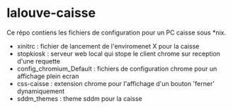# lalouve-caisse

Ce répo contiens les fichiers de configuration pour un PC caisse sous *nix.
 * xinitrc : fichier de lancement de l'enviromenet X pour la caisse
 * stopkiosk : serveur web local qui stope le client chrome sur reception d'une requette
 * config_chromium_Default : fichiers de configuration chrome pour un affichage plein ecran
 * css-caisse : extension chrome pour l'affichage d'un bouton 'ferner' dynamiquement
 * sddm_themes : theme sddm pour la caisse
